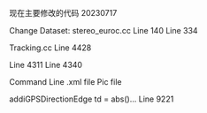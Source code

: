 现在主要修改的代码 20230717

Change Dataset:
stereo_euroc.cc 
Line 140
Line 334 

Tracking.cc
Line 4428

Line 4311
Line 4340

Command Line
.xml file
Pic file


addiGPSDirectionEdge    td = abs()...   Line 9221
